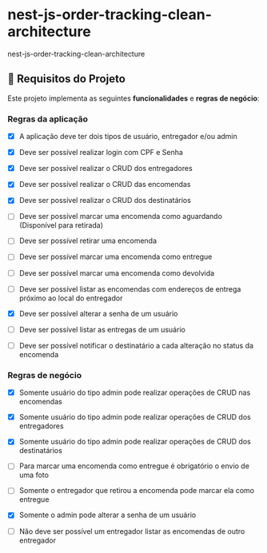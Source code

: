 # nest-js-order-tracking-clean-architecture
nest-js-order-tracking-clean-architecture

## :memo: Requisitos do Projeto ##

Este projeto implementa as seguintes **funcionalidades** e **regras de negócio**:

### Regras da aplicação

-   [X] A aplicação deve ter dois tipos de usuário, entregador e/ou admin
-   [X] Deve ser possível realizar login com CPF e Senha
-   [X] Deve ser possível realizar o CRUD dos entregadores
-   [X] Deve ser possível realizar o CRUD das encomendas
-   [X] Deve ser possível realizar o CRUD dos destinatários
-   [ ] Deve ser possível marcar uma encomenda como aguardando (Disponível para retirada)
-   [ ] Deve ser possível retirar uma encomenda
-   [ ] Deve ser possível marcar uma encomenda como entregue
-   [ ] Deve ser possível marcar uma encomenda como devolvida
-   [ ] Deve ser possível listar as encomendas com endereços de entrega próximo ao local do entregador
-   [X] Deve ser possível alterar a senha de um usuário
-   [ ] Deve ser possível listar as entregas de um usuário
-   [ ] Deve ser possível notificar o destinatário a cada alteração no status da encomenda



### Regras de negócio

-   [X] Somente usuário do tipo admin pode realizar operações de CRUD nas encomendas
-   [X] Somente usuário do tipo admin pode realizar operações de CRUD dos entregadores
-   [X] Somente usuário do tipo admin pode realizar operações de CRUD dos destinatários
-   [ ] Para marcar uma encomenda como entregue é obrigatório o envio de uma foto
-   [ ] Somente o entregador que retirou a encomenda pode marcar ela como entregue
-   [X] Somente o admin pode alterar a senha de um usuário
-   [ ] Não deve ser possível um entregador listar as encomendas de outro entregador

